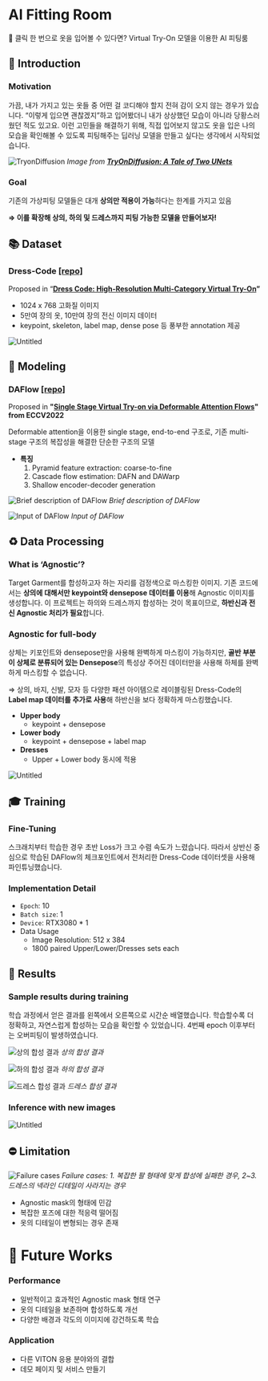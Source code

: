 # AI Fitting Room

<aside>
👜 클릭 한 번으로 옷을 입어볼 수 있다면?
Virtual Try-On 모델을 이용한 AI 피팅룸

</aside>

<!-- ## 💪 Our Team

> **김채현** _Lead_

- Research
- Data Processing
- Experiments
- Presentation

> **심하민**

- Research
- Data Processing
- Resource
- Training

> **노성주**

- Research
- Data Processing
- Presentation -->

## 👗 Introduction

### Motivation

가끔, 내가 가지고 있는 옷들 중 어떤 걸 코디해야 할지 전혀 감이 오지 않는 경우가 있습니다. “이렇게 입으면 괜찮겠지”하고 입어봤더니 내가 상상했던 모습이 아니라 당황스러웠던 적도 있고요. 이런 고민들을 해결하기 위해, 직접 입어보지 않고도 옷을 입은 나의 모습을 확인해볼 수 있도록 피팅해주는 딥러닝 모델을 만들고 싶다는 생각에서 시작되었습니다.

![TryonDiffusion](https://github.com/kchyun/ai-fitting-room/assets/63688973/03f33dbe-5ae8-4817-b617-4273a4dfd711)
_Image from **[TryOnDiffusion: A Tale of Two UNets](https://tryondiffusion.github.io/)**_

### Goal

기존의 가상피팅 모델들은 대개 **상의만 적용이 가능**하다는 한계를 가지고 있음

**⇒ 이를 확장해 상의, 하의 및 드레스까지 피팅 가능한 모델을 만들어보자!**

## 📚 Dataset

### Dress-Code [[repo]](https://github.com/aimagelab/dress-code)

Proposed in “**[Dress Code: High-Resolution Multi-Category Virtual Try-On](https://arxiv.org/abs/2204.08532)”**

- 1024 x 768 고화질 이미지
- 5만여 장의 옷, 10만여 장의 전신 이미지 데이터
- keypoint, skeleton, label map, dense pose 등 풍부한 annotation 제공

![Untitled](https://github.com/kchyun/ai-fitting-room/assets/63688973/593e5948-bc28-4511-a584-7dfece020224)

## 📐 Modeling

### DAFlow [[repo]](https://github.com/OFA-Sys/DAFlow)

Proposed in **"[Single Stage Virtual Try-on via Deformable Attention Flows](https://arxiv.org/abs/2207.09161)" from ECCV2022**

Deformable attention을 이용한 single stage, end-to-end 구조로, 기존 multi-stage 구조의 복잡성을 해결한 단순한 구조의 모델

- **특징**
  1. Pyramid feature extraction: coarse-to-fine
  2. Cascade flow estimation: DAFN and DAWarp
  3. Shallow encoder-decoder generation

![Brief description of DAFlow](https://github.com/kchyun/ai-fitting-room/assets/63688973/7e804b3f-6f5f-431c-9dd2-4a458d0ed7c6)
_Brief description of DAFlow_

![Input of DAFlow](https://github.com/kchyun/ai-fitting-room/assets/63688973/064be5e4-d247-4dff-acfb-6947de4cb6de)
_Input of DAFlow_

## ♻️ Data Processing

### What is ‘Agnostic’?

Target Garment를 합성하고자 하는 자리를 검정색으로 마스킹한 이미지. 기존 코드에서는 **상의에 대해서만 keypoint와 densepose 데이터를 이용**해 Agnostic 이미지를 생성합니다. 이 프로젝트는 하의와 드레스까지 합성하는 것이 목표이므로, **하반신과 전신 Agnostic 처리가 필요**합니다.

### Agnostic for full-body

상체는 키포인트와 densepose만을 사용해 완벽하게 마스킹이 가능하지만, **골반 부분이 상체로 분류되어 있는 Densepose**의 특성상 주어진 데이터만을 사용해 하체를 완벽하게 마스킹할 수 없습니다.

⇒ 상의, 바지, 신발, 모자 등 다양한 패션 아이템으로 레이블링된 Dress-Code의 **Label map 데이터를 추가로 사용**해 하반신을 보다 정확하게 마스킹했습니다.

- **Upper body**
  - keypoint + densepose
- **Lower body**
  - keypoint + densepose + label map
- **Dresses**
  - Upper + Lower body
    동시에 적용

![Untitled](https://github.com/kchyun/ai-fitting-room/assets/63688973/005a6b0f-61fa-4d81-8066-a40a277fbf9b)

## 🎓 Training

### Fine-Tuning

스크래치부터 학습한 경우 초반 Loss가 크고 수렴 속도가 느렸습니다. 따라서 상반신 중심으로 학습된 DAFlow의 체크포인트에서 전처리한 Dress-Code 데이터셋을 사용해 파인튜닝했습니다.

### Implementation Detail

- `Epoch`: 10
- `Batch size`: 1
- `Device`: RTX3080 \* 1
- Data Usage
  - Image Resolution: 512 x 384
  - 1800 paired Upper/Lower/Dresses sets each

## 🧪 Results

### Sample results during training

학습 과정에서 얻은 결과를 왼쪽에서 오른쪽으로 시간순 배열했습니다. 학습할수록 더 정확하고, 자연스럽게 합성하는 모습을 확인할 수 있었습니다. 4번째 epoch 이후부터는 오버피팅이 발생하였습니다.

![상의 합성 결과](https://github.com/kchyun/ai-fitting-room/assets/63688973/84ac9fc3-7055-4378-8c8f-000a4ec1fabe)
_상의 합성 결과_

![하의 합성 결과](https://github.com/kchyun/ai-fitting-room/assets/63688973/690f2a8a-fe59-4317-8d33-e19462f3407a)
_하의 합성 결과_

![드레스 합성 결과](https://github.com/kchyun/ai-fitting-room/assets/63688973/d805fb16-01d1-404b-a9b2-171231bd5b9c)
_드레스 합성 결과_

### Inference with new images

![Untitled](https://github.com/kchyun/ai-fitting-room/assets/63688973/91eade1c-640e-4aeb-9437-cd60f2cffaad)

## ⛔ Limitation

![Failure cases](https://github.com/kchyun/ai-fitting-room/assets/63688973/27c38d46-3e0c-42a3-a52b-4b80f897ad4f)
_Failure cases: 1. 복잡한 팔 형태에 맞게 합성에 실패한 경우, 2~3. 드레스의 넥라인 디테일이 사라지는 경우_

- Agnostic mask의 형태에 민감
- 복잡한 포즈에 대한 적응력 떨어짐
- 옷의 디테일이 변형되는 경우 존재

# 🤔 Future Works

### Performance

- 일반적이고 효과적인 Agnostic mask 형태 연구
- 옷의 디테일을 보존하며 합성하도록 개선
- 다양한 배경과 각도의 이미지에 강건하도록 학습

### Application

- 다른 VITON 응용 분야와의 결합
- 데모 페이지 및 서비스 만들기
